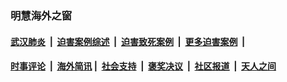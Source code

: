 
### 明慧海外之窗

####  [武汉肺炎](indexes/365.md?t=02132100) &nbsp;|&nbsp;  [迫害案例综述](indexes/328.md?t=02132100) &nbsp;|&nbsp; [迫害致死案例](indexes/277.md?t=02132100)  &nbsp;|&nbsp; [更多迫害案例](indexes/81.md?t=02132100)  &nbsp;|&nbsp; 
####  [时事评论](indexes/19.md?t=02132100) &nbsp;|&nbsp; [海外简讯](indexes/245.md?t=02132100)&nbsp;|&nbsp;  [社会支持](indexes/140.md?t=02132100) &nbsp;|&nbsp; [褒奖决议](indexes/282.md?t=02132100) &nbsp;|&nbsp; [社区报道](indexes/91.md?t=02132100)  &nbsp;|&nbsp; [天人之间](indexes/78.md?t=02132100) 

